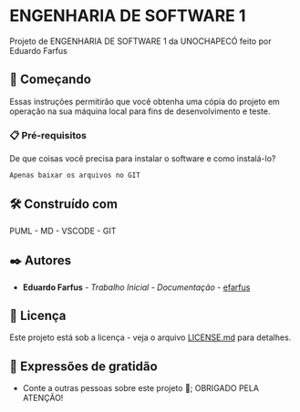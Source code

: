 # ENGENHARIA DE SOFTWARE 1

Projeto de ENGENHARIA DE SOFTWARE 1 da UNOCHAPECÓ feito por Eduardo Farfus

## 🚀 Começando

Essas instruções permitirão que você obtenha uma cópia do projeto em operação na sua máquina local para fins de desenvolvimento e teste.

### 📋 Pré-requisitos

De que coisas você precisa para instalar o software e como instalá-lo?

```
Apenas baixar os arquivos no GIT
```

## 🛠️ Construído com

PUML -
MD -
VSCODE -
GIT

## ✒️ Autores

* **Eduardo Farfus** - *Trabalho Inicial - Documentação* - [efarfus](https://github.com/efarfus)

## 📄 Licença

Este projeto está sob a licença - veja o arquivo [LICENSE.md](https://github.com/usuario/projeto/licenca) para detalhes.

## 🎁 Expressões de gratidão

* Conte a outras pessoas sobre este projeto 📢;
OBRIGADO PELA ATENÇÃO!
